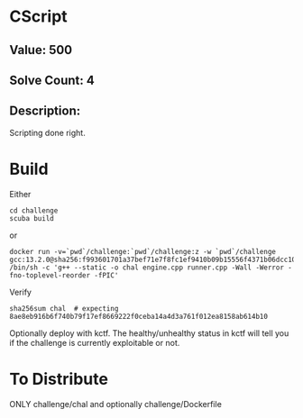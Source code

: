 # CScript
## Value: 500
## Solve Count: 4
## Description:
Scripting done right.

# Build
Either
```
cd challenge
scuba build
```
or
```
docker run -v=`pwd`/challenge:`pwd`/challenge:z -w `pwd`/challenge gcc:13.2.0@sha256:f993601701a37bef71e7f8fc1ef9410b09b15556f4371b06dcc10202cc81f9ea /bin/sh -c 'g++ --static -o chal engine.cpp runner.cpp -Wall -Werror -fno-toplevel-reorder -fPIC'
```
Verify
```
sha256sum chal  # expecting 8ae8eb916b6f740b79f17ef8669222f0ceba14a4d3a761f012ea8158ab614b10
```
Optionally deploy with kctf. The healthy/unhealthy status in kctf will tell you if the challenge is currently exploitable or not.

# To Distribute
ONLY challenge/chal and optionally challenge/Dockerfile

